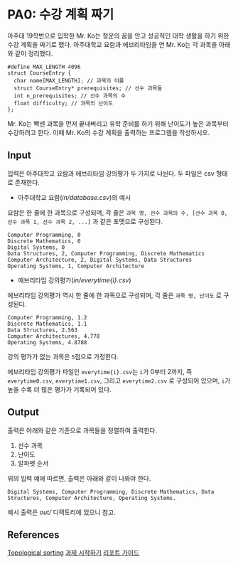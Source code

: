# PA0: 수강 계획 짜기

아주대 19학번으로 입학한 Mr. Ko는 청운의 꿈을 안고 성공적인 대학 생활을 하기 위한 수강 계획을 짜기로 했다. 아주대학교 요람과 에브리타임을 연 Mr. Ko는 각 과목을 아래와 같이 정리했다.

    #define MAX_LENGTH 4096
    struct CourseEntry {
      char name[MAX_LENGTH]; // 과목의 이름
      struct CourseEntry* prerequisites; // 선수 과목들
      int n_prerequisites; // 선수 과목의 수
      float difficulty; // 과목의 난이도
    };

Mr. Ko는 빡센 과목을 먼저 끝내버리고 유학 준비를 하기 위해 난이도가 높은 과목부터 수강하려고 한다. 이때 Mr. Ko의 수강 계획을 출력하는 프로그램을 작성하시오.

## Input

입력은 아주대학교 요람과 에브리타임 강의평가 두 가지로 나뉜다. 두 파일은 csv 형태로 존재한다.

- 아주대학교 요람(*in/database.csv*)의 예시

요람은 한 줄에 한 과목으로 구성되며, 각 줄은  `과목 명, 선수 과목의 수, [선수 과목 0, 선수 과목 1, 선수 과목 2, ...]` 과 같은 포맷으로 구성된다.

    Computer Programming, 0
    Discrete Mathematics, 0
    Digital Systems, 0
    Data Structures, 2, Computer Programming, Discrete Mathematics
    Computer Architecture, 2, Digital Systems, Data Structures
    Operating Systems, 1, Computer Architecture

- 에브리타임 강의평가(*in/everytime{i}.csv*)

에브리타임 강의평가 역시 한 줄에 한 과목으로 구성되며, 각 줄은 `과목 명, 난이도` 로 구성된다.

    Computer Programming, 1.2
    Discrete Mathematics, 1.1
    Data Structures, 2.563
    Computer Architectures, 4.778
    Operating Systems, 4.8788

강의 평가가 없는 과목은 `5`점으로 가정한다.

에브리타임 강의평가 파일인 `everytime{i}.csv`는 `i`가 0부터 2까지, 즉 `everytime0.csv`, `everytime1.csv`, 그리고 `everytime2.csv` 로 구성되어 있으며, `i`가 높을 수록 더 많은 평가가 기록되어 있다.

## Output

출력은 아래와 같은 기준으로 과목들을 정렬하여 출력한다.

1. 선수 과목
2. 난이도
3. 알파벳 순서

위의 입력 예에 따르면, 출력은 아래와 같이 나와야 한다.

    Digital Systems, Computer Programming, Discrete Mathematics, Data Structures, Computer Architecture, Operating Systems.

예시 출력은 *out/* 디렉토리에 있으니 참고.

## References

[Topological sorting](https://en.wikipedia.org/wiki/Topological_sorting)
[과제 시작하기](https://github.com/AjouOSTA/PA0/blob/master/GETTING_STARTED.md)
[리포트 가이드](https://github.com/AjouOSTA/PA0/blob/master/REPORT-GUIDE.md)
